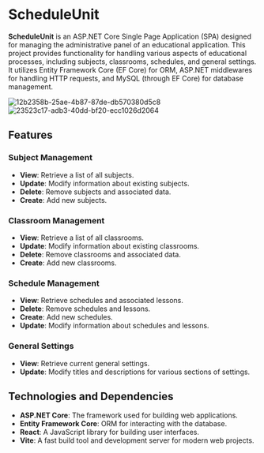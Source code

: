 # ScheduleUnit

**ScheduleUnit** is an ASP.NET Core Single Page Application (SPA) designed for managing the administrative panel of an educational application. This project provides functionality for handling various aspects of educational processes, including subjects, classrooms, schedules, and general settings. It utilizes Entity Framework Core (EF Core) for ORM, ASP.NET middlewares for handling HTTP requests, and MySQL (through EF Core) for database management.

![12b2358b-25ae-4b87-87de-db570380d5c8](https://github.com/user-attachments/assets/9dd13a92-029a-46d4-846a-6acff2834944)
![23523c17-adb3-40dd-bf20-ecc1026d2064](https://github.com/user-attachments/assets/32e07cae-9dd3-4d49-a862-eb48bc94db80)



## Features

### Subject Management
- **View**: Retrieve a list of all subjects.
- **Update**: Modify information about existing subjects.
- **Delete**: Remove subjects and associated data.
- **Create**: Add new subjects.

### Classroom Management
- **View**: Retrieve a list of all classrooms.
- **Update**: Modify information about existing classrooms.
- **Delete**: Remove classrooms and associated data.
- **Create**: Add new classrooms.

### Schedule Management
- **View**: Retrieve schedules and associated lessons.
- **Delete**: Remove schedules and lessons.
- **Create**: Add new schedules.
- **Update**: Modify information about schedules and lessons.

### General Settings
- **View**: Retrieve current general settings.
- **Update**: Modify titles and descriptions for various sections of settings.

## Technologies and Dependencies

- **ASP.NET Core**: The framework used for building web applications.
- **Entity Framework Core**: ORM for interacting with the database.
- **React**: A JavaScript library for building user interfaces.
- **Vite**: A fast build tool and development server for modern web projects.


